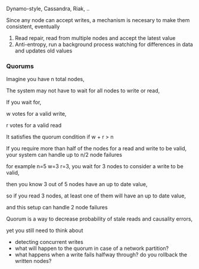 ---
---

Dynamo-style, Cassandra, Riak, .. 

Since any node can accept writes, a mechanism is necesary to make them consistent, eventually 

1. Read repair, read from multiple nodes and accept the latest value 
2. Anti-entropy, run a background process watching for differences in data and updates old values 


### Quorums

Imagine you have n total nodes, 

The system may not have to wait for all nodes to write or read, 

If you wait for, 

w votes for a valid write, 

r votes for a valid read 

It satisfies the quorum condition if w + r > n 

If you require more than half of the nodes for a read and write to be valid, your system can handle up to n/2 node failures 

for example n=5 w=3 r=3, you wait for 3 nodes to consider a write to be valid, 

then you know 3 out of 5 nodes have an up to date value, 

so if you read 3 nodes, at least one of them will have an up to date value, 

and this setup can handle 2 node failures 


Quorum is a way to decrease probability of stale reads and causality errors, 

yet you still need to think about

- detecting concurrent writes
- what will happen to the quorum in case of a network partition? 
- what happens when a write fails halfway through? do you rollback the written nodes?
